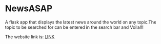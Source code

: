 <h1>NewsASAP</h1>

<p>A flask app that displays the latest news around the world on any topic.The topic to be searched for can be entered in the search bar and Voila!!!</p>

The website link is:
[LINK](https://secretly-major-chinchilla-maze.wayscript.cloud)
